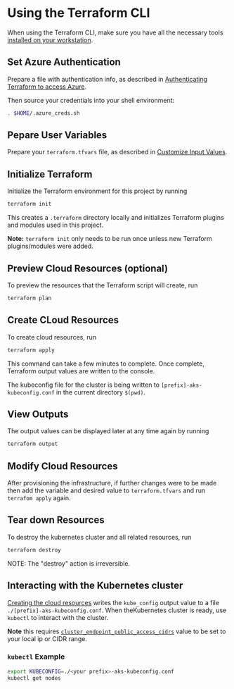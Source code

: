 # Using the Terraform CLI

When using the Terraform CLI, make sure you have all the necessary tools [installed on your workstation](../../README.md#terraform).

## Set Azure Authentication

Prepare a file with authentication info, as described in [Authenticating Terraform to access Azure](./TerraformAzureAuthentication.md).

Then source your credentials into your shell environment:

```bash
. $HOME/.azure_creds.sh
```

## Pepare User Variables

Prepare your `terraform.tfvars` file, as described in [Customize Input Values](../../README.md#customize-input-values).


## Initialize Terraform 

Initialize the Terraform environment for this project by running

```bash
terraform init
```

This creates a `.terraform` directory locally and initializes Terraform plugins and modules used in this project.

**Note:** `terraform init` only needs to be run once unless new Terraform plugins/modules were added.

## Preview Cloud Resources (optional)

To preview the resources that the Terraform script will create, run

```bash
terraform plan
```
## Create CLoud Resources

To create cloud resources, run

```bash
terraform apply
```

This command can take a few minutes to complete. Once complete, Terraform output values are written to the console. 

The kubeconfig file for the cluster is being written to `[prefix]-aks-kubeconfig.conf` in the current directory `$(pwd)`.

## View Outputs

The output values can be displayed later at any time again by running

```bash
terraform output
```

## Modify Cloud Resources

After provisioning the infrastructure, if further changes were to be made then add the variable and desired value to `terraform.tfvars` and run `terrafom apply` again.


## Tear down Resources

To destroy the kubernetes cluster and all related resources, run

```bash
terraform destroy
```
NOTE: The "destroy" action is irreversible.

## Interacting with the Kubernetes cluster

[Creating the cloud resources](#create-cloud-resources) writes the `kube_config` output value to a file `./[prefix]-aks-kubeconfig.conf`. When theKubernetes cluster is ready, use `kubectl` to interact with the cluster.

**Note** this requires [`cluster_endpoint_public_access_cidrs`](../CONFIG-VARS.md#admin-access) value to be set to your local ip or CIDR range.

### `kubectl` Example

```bash
export KUBECONFIG=./<your prefix>-aks-kubeconfig.conf
kubectl get nodes
```
